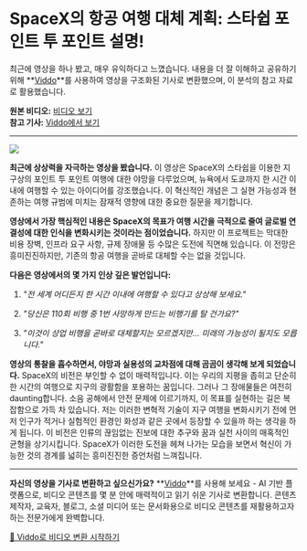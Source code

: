 # SpaceX의 항공 여행 대체 계획: 스타쉽 포인트 투 포인트 설명!

최근에 영상을 하나 봤고, 매우 유익하다고 느꼈습니다. 내용을 더 잘 이해하고 공유하기 위해 **[Viddo](https://viddo.pro/)**를 사용하여 영상을 구조화된 기사로 변환했으며, 이 분석의 참고 자료로 활용했습니다.

**원본 비디오:** [비디오 보기](https://www.youtube.com/watch?v=WAOvaeeD9-Q)  
**참고 기사:** [Viddo에서 보기](https://viddo.pro/zh/video-result/8ea4c77b-8bac-4647-aa80-57ae1722c872)

---

![](https://img.youtube.com/vi/WAOvaeeD9-Q/0.jpg)

**최근에 상상력을 자극하는 영상을 봤습니다.** 이 영상은 SpaceX의 스타쉽을 이용한 지구상의 포인트 투 포인트 여행에 대한 야망을 다루었으며, 뉴욕에서 도쿄까지 한 시간 이내에 여행할 수 있는 아이디어를 강조했습니다. 이 혁신적인 개념은 그 실현 가능성과 현존하는 여행 규범에 미치는 잠재적 영향에 대한 중요한 질문을 제기합니다.

**영상에서 가장 핵심적인 내용은 SpaceX의 목표가 여행 시간을 극적으로 줄여 글로벌 연결성에 대한 인식을 변화시키는 것이라는 점이었습니다.** 하지만 이 프로젝트는 막대한 비용 장벽, 인프라 요구 사항, 규제 장애물 등 수많은 도전에 직면해 있습니다. 이 전망은 흥미진진하지만, 기존의 항공 여행을 곧바로 대체할 수는 없을 것입니다.

**다음은 영상에서의 몇 가지 인상 깊은 발언입니다:**

1. *"전 세계 어디든지 한 시간 이내에 여행할 수 있다고 상상해 보세요."*

2. *"당신은 110회 비행 중 1번 사망하게 만드는 비행기를 탈 건가요?"*

3. *"이것이 상업 비행을 곧바로 대체할지는 모르겠지만... 미래의 가능성이 될지도 모릅니다."*

**영상의 통찰을 흡수하면서, 야망과 실용성의 교차점에 대해 곰곰이 생각해 보게 되었습니다.** SpaceX의 비전은 부인할 수 없이 매력적입니다. 이는 우리의 지평을 좁히고 단순히 한 시간의 여행으로 지구의 광활함을 포용하는 꿈입니다. 그러나 그 장애물들은 여전히 daunting합니다. 소음 공해에서 안전 문제에 이르기까지, 이 목표를 실현하는 길은 복잡함으로 가득 차 있습니다. 저는 이러한 변혁적 기술이 지구 여행을 변화시키기 전에 먼저 인구가 적거나 실험적인 환경인 화성과 같은 곳에서 등장할 수 있을까 하는 생각을 하게 됩니다. 이 비전은 인류의 끊임없는 진보에 대한 추구와 꿈과 실천 사이의 매혹적인 균형을 상기시킵니다. SpaceX가 이러한 도전을 헤쳐 나가는 모습을 보면서 혁신이 가능한 것의 경계를 넓히는 흥미진진한 증언처럼 느껴집니다.

---

**자신의 영상을 기사로 변환하고 싶으신가요?** **[Viddo](https://viddo.pro/)**를 사용해 보세요 - AI 기반 플랫폼으로, 비디오 콘텐츠를 몇 분 안에 매력적이고 읽기 쉬운 기사로 변환합니다. 콘텐츠 제작자, 교육자, 블로그, 소셜 미디어 또는 문서화용으로 비디오 콘텐츠를 재활용하고자 하는 전문가에게 완벽합니다.

[🚀 Viddo로 비디오 변환 시작하기](https://viddo.pro/)
